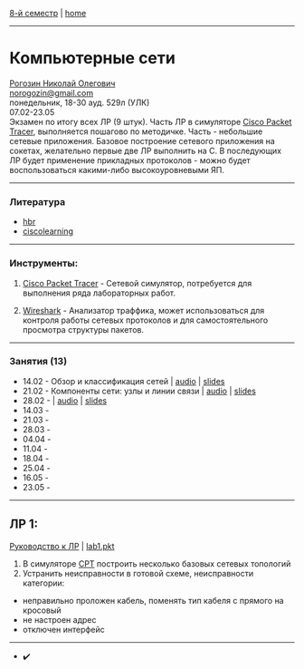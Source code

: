 [8-й семестр](../2022_8_sem.md) | [home](../README.md)
____________________________________
# Компьютерные сети 
[Рогозин Николай Олегович](https://networking-labs.ru/) \
norogozin@gmail.com \
понедельник, 18-30 ауд. 529л (УЛК)\
07.02-23.05 \
Экзамен по итогу всех ЛР (9 штук). Часть ЛР в симуляторе [Cisco Packet Tracer](https://www.netacad.com/ru/courses/packet-tracer), выполняется пошагово по методичке. Часть - небольшие сетевые приложения. Базовое построение сетевого приложения на сокетах, желательно первые две ЛР выполнить на C. В последующих ЛР будет применение прикладных протоколов - можно будет воспользоваться какими-либо высокоуровневыми ЯП.
____________________________________
### Литература

* [hbr](https://habr.com/ru/post/134892/)
* [ciscolearning](https://ciscolearning.ru/)

____________________________________
### Инструменты:

1. [Cisco Packet Tracer](https://www.netacad.com/ru/courses/packet-tracer) - Сетевой симулятор, потребуется для выполнения ряда лабораторных работ.

2. [Wireshark](https://www.wireshark.org/) - Анализатор траффика, может использоваться для контроля работы сетевых протоколов и для самостоятельного просмотра структуры пакетов.

____________________________________
### Занятия (13)

* 14.02 - Обзор и классификация сетей | [audio](https://drive.google.com/file/d/1gBJXzjiGZWQAXToCpsktHKEGyOt38MAu/view?usp=sharing) | [slides](https://docs.google.com/presentation/d/1ZPXRFfLD-hi8l1_TWF1224qHrCOUukNk/edit?usp=sharing&ouid=104050528212751164470&rtpof=true&sd=true)
* 21.02 - Компоненты сети: узлы и линии связи | [audio](https://drive.google.com/file/d/1NdOWs6YKOtlW9ieT0UoXziRCH9HdcJll/view?usp=sharing) | [slides](https://docs.google.com/presentation/d/1Ii-iomXKiIiAAn0z214xbKWam6y8aC6x/edit?usp=sharing&ouid=104050528212751164470&rtpof=true&sd=true)
* 28.02 -  | [audio]() | [slides]() 
* 14.03 -  
* 21.03 -  
* 28.03 -  
* 04.04 -  
* 11.04 -  
* 18.04 -  
* 25.04 -  
* 16.05 -  
* 23.05 - 

____________________________________

## ЛР 1:

[Руководство к ЛР](https://docs.google.com/document/d/1Z86DTMJc3F9BhJevMdyAwROGtaHFz3Pp/edit?usp=sharing&ouid=104050528212751164470&rtpof=true&sd=true) | [ lab1.pkt](https://drive.google.com/file/d/1C61uFcZQjvF3QPzp_4GyaWIIDuxDkSpW/view?usp=sharing)

1. В симуляторе [CPT](https://skillsforall.com/resources/lab-downloads) построить несколько базовых сетевых топологий
2. Устранить неисправности в готовой схеме, неисправности категории: 
  * неправильно проложен кабель, поменять тип кабеля с прямого на кросовый
  * не настроен адрес
  * отключен интерфейс


____________________________________

* ✔️
